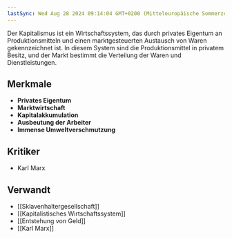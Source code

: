 ```yaml
---
lastSync: Wed Aug 28 2024 09:14:04 GMT+0200 (Mitteleuropäische Sommerzeit)
---
```

Der Kapitalismus ist ein Wirtschaftssystem, das durch privates Eigentum an Produktionsmitteln und einen marktgesteuerten Austausch von Waren gekennzeichnet ist. In diesem System sind die Produktionsmittel in privatem Besitz, und der Markt bestimmt die Verteilung der Waren und Dienstleistungen.

## Merkmale

- **Privates Eigentum**
- **Marktwirtschaft**
- **Kapitalakkumulation**
- **Ausbeutung der Arbeiter**
- **Immense Umweltverschmutzung**

## Kritiker

- Karl Marx
## Verwandt

- [[Sklavenhaltergesellschaft]]
- [[Kapitalistisches Wirtschaftssystem]]
- [[Entstehung von Geld]]
- [[Karl Marx]]